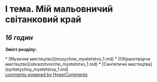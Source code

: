 <div id="hypercomments_widget" class="js-hypercomments-widget invisible"></div>

І тема. Мій мальовничий світанковий край
=============================================
## <i>16 годин</i>

<p><b>Зміст розділу:</b></p>
   * [Музичне  мистецтво](muzуchne_mуstetstvo_1.md)
   * [Образотворче мистецтво](obrazotvorche_mуstetstvo_1.md)
   * [Синтетичні мистецтва](sуntetуchny_mуstetstva_1.md)


<div class="js-hypercomments-container">
<a href="http://hypercomments.com" class="hc-link" title="comments widget">comments powered by HyperComments</a>
</div>